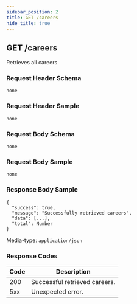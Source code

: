 ```yaml
---
sidebar_position: 2
title: GET /careers
hide_title: true
---
```


## GET /careers
Retrieves all careers

### Request Header Schema
`none`

### Request Header Sample
`none`

### Request Body Schema
`none`

### Request Body Sample
`none`

### Response Body Sample
```
{
  "success": true,
  "message": "Successfully retrieved careers",
  "data": [...],
  "total": Number
}
```
Media-type: `application/json`

### Response Codes
| Code  | Description                                               |
| ----  | -----------                                               |
| 200   | Successful retrieved careers.                             |
| 5xx   | Unexpected error.                                         |
